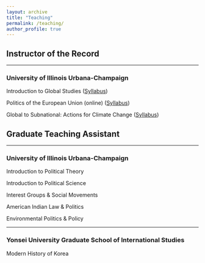 ```yaml
---
layout: archive
title: "Teaching"
permalink: /teaching/
author_profile: true
---
```

## Instructor of the Record
------
### University of Illinois Urbana-Champaign

Introduction to Global Studies ([Syllabus](/files/GLBL100_Syllabus.pdf))

Politics of the European Union (online)  ([Syllabus](/files/PS385_SU23.pdf))

Global to Subnational: Actions for Climate Change ([Syllabus](/files/GLBL296_Syllabus.pdf))

## Graduate Teaching Assistant
------
### University of Illinois Urbana-Champaign 

Introduction to Political Theory 

Introduction to Political Science 

Interest Groups & Social Movements 

American Indian Law & Politics 

Environmental Politics & Policy 

------
### Yonsei University Graduate School of International Studies

Modern History of Korea 
